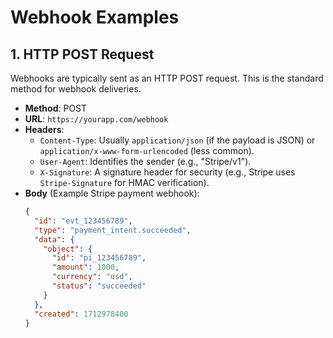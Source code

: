 # Webhook Examples

## 1. HTTP POST Request
Webhooks are typically sent as an HTTP POST request. This is the standard method for webhook deliveries.

- **Method**: POST
- **URL**: `https://yourapp.com/webhook`
- **Headers**:
  - `Content-Type`: Usually `application/json` (if the payload is JSON) or `application/x-www-form-urlencoded` (less common).
  - `User-Agent`: Identifies the sender (e.g., "Stripe/v1").
  - `X-Signature`: A signature header for security (e.g., Stripe uses `Stripe-Signature` for HMAC verification).
- **Body** (Example Stripe payment webhook):
  ```json
  {
    "id": "evt_123456789",
    "type": "payment_intent.succeeded",
    "data": {
      "object": {
        "id": "pi_123456789",
        "amount": 1000,
        "currency": "usd",
        "status": "succeeded"
      }
    },
    "created": 1712978400
  }
